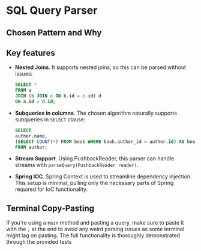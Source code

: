 # SQL Query Parser

## Chosen Pattern and Why



## Key features

- **Nested Joins**. It supports nested joins, so this can be parsed without issues:

    ```sql
    SELECT *
    FROM a
    JOIN (b JOIN c ON b.id = c.id) d
    ON a.id = d.id;
    ```

- **Subqueries in columns**. The chosen algorithm naturally supports subqueries in `SELECT` clause:

    ```sql
    SELECT 
    author.name,
    (SELECT COUNT(*) FROM book WHERE book.author_id = author.id) AS book_count
    FROM author;
    ```

- **Stream Support**. Using PushbackReader, this parser can handle streams with `parseQuery(PushbackReader reader)`. 


- **Spring IOC**. Spring Context is used to streamline dependency injection. This setup is minimal, pulling only the necessary parts of Spring required for IoC functionality.


## Terminal Copy-Pasting

If you're using a `main` method and pasting a query, make sure to paste it with the `;` at the end to avoid any weird parsing issues as some terminal might lag on pasting.
The full functionality is thoroughly demonstrated through the provided tests